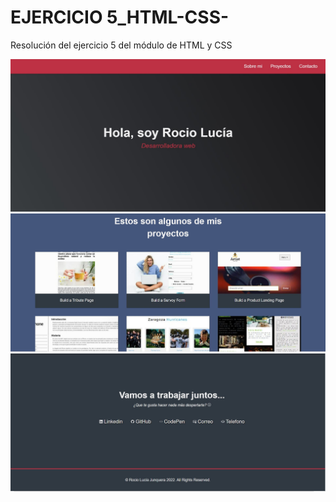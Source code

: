 # EJERCICIO 5_HTML-CSS-
Resolución del ejercicio 5 del módulo de HTML y CSS

![](img/Captura1.JPG)
![](img/Captura2.JPG)
![](img/Captura3.JPG)
